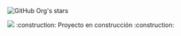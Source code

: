  ![GitHub Org's stars](https://img.shields.io/github/stars/Yherall?style=social)
<p align="left">
 <img src="https://img.shields.io/badge/STATUS-EN%20DESAROLLO-green">
  :construction: Proyecto en construcción :construction:
</p>
 
